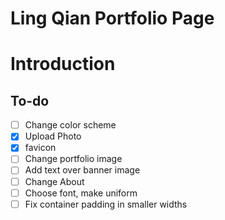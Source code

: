 Ling Qian Portfolio Page
========================

# Introduction

## To-do

- [ ] Change color scheme
- [x] Upload Photo
- [x] favicon
- [ ] Change portfolio image
- [ ] Add text over banner image
- [ ] Change About
- [ ] Choose font, make uniform
- [ ] Fix container padding in smaller widths
